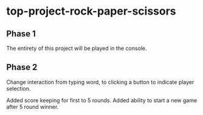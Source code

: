 # top-project-rock-paper-scissors

## Phase 1
The entirety of this project will be played in the console.

## Phase 2
Change interaction from typing word, to clicking a button to indicate player selection.

Added score keeping for first to 5 rounds.
Added ability to start a new game after 5 round winner.